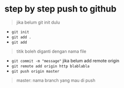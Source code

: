# step by step push to github
> jika belum git init dulu 
- `git init` 
- `git add .` 
- `git add`
> titik boleh diganti dengan nama file 
- `git commit -m "message"`
jika belum add remote origin
- `git remote add origin http blablabla` 
- `git push origin master ` 
> master: nama branch yang mau di push 
